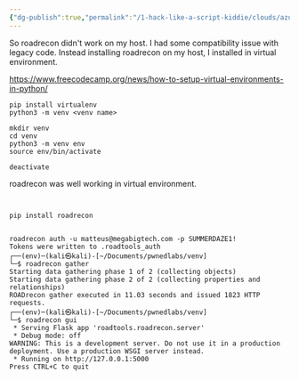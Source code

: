 ```yaml
---
{"dg-publish":true,"permalink":"/1-hack-like-a-script-kiddie/clouds/azure/tool-road-recon/","noteIcon":"","created":"2025-04-15T14:11:19.597-04:00"}
---
```








So roadrecon didn't work on my host. I had some compatibility issue with legacy code. Instead installing roadrecon on my host, I installed in virtual environment. 


https://www.freecodecamp.org/news/how-to-setup-virtual-environments-in-python/


```
pip install virtualenv
python3 -m venv <venv name>

mkdir venv       
cd venv                 
python3 -m venv env        
source env/bin/activate

deactivate

```

roadrecon was well working in virtual environment. 
```


pip install roadrecon


roadrecon auth -u matteus@megabigtech.com -p SUMMERDAZE1!
Tokens were written to .roadtools_auth
┌──(env)─(kali㉿kali)-[~/Documents/pwnedlabs/venv]
└─$ roadrecon gather                                         
Starting data gathering phase 1 of 2 (collecting objects)
Starting data gathering phase 2 of 2 (collecting properties and relationships)
ROADrecon gather executed in 11.03 seconds and issued 1823 HTTP requests.
┌──(env)─(kali㉿kali)-[~/Documents/pwnedlabs/venv]
└─$ roadrecon gui   
 * Serving Flask app 'roadtools.roadrecon.server'
 * Debug mode: off
WARNING: This is a development server. Do not use it in a production deployment. Use a production WSGI server instead.
 * Running on http://127.0.0.1:5000
Press CTRL+C to quit


```
